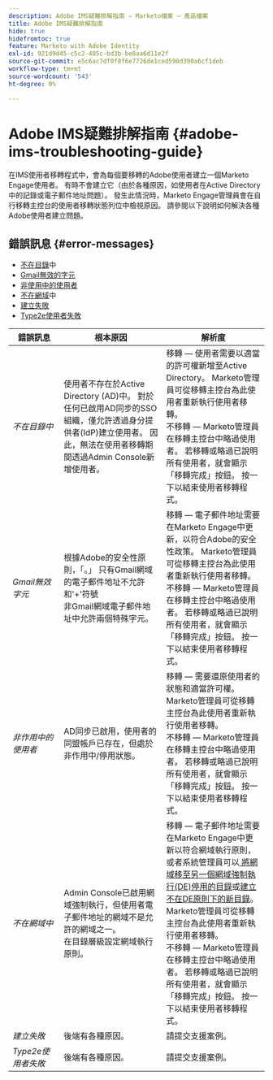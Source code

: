 ```yaml
---
description: Adobe IMS疑難排解指南 — Marketo檔案 — 產品檔案
title: Adobe IMS疑難排解指南
hide: true
hidefromtoc: true
feature: Marketo with Adobe Identity
exl-id: 921d9d45-c5c2-405c-bd3b-be8aa6d11e2f
source-git-commit: e5c6ac7df0f8f6e7726de1ced598d390a6cf1deb
workflow-type: tm+mt
source-wordcount: '543'
ht-degree: 0%

---
```


# Adobe IMS疑難排解指南 {#adobe-ims-troubleshooting-guide}

在IMS使用者移轉程式中，會為每個要移轉的Adobe使用者建立一個Marketo Engage使用者。 有時不會建立它（由於各種原因，如使用者在Active Directory中的記錄或電子郵件地址問題）。 發生此情況時，Marketo Engage管理員會在自行移轉主控台的使用者移轉狀態列位中檢視原因。 請參閱以下說明如何解決各種Adobe使用者建立問題。

## 錯誤訊息 {#error-messages}

* <a href="#not-in-directory">不在目錄</a>中
* <a href="#gmail-invalid-character">Gmail無效的字元</a>
* <a href="#inactive-user">非使用中的使用者</a>
* <a href="#not-in-domain">不在網域</a>中
* <a href="#create-failure">建立失敗</a>
* <a href="#type2e-user-failure">Type2e使用者失敗</a>

<table>
<thead>
  <tr>
    <th style="width:20%">錯誤訊息</th>
    <th style="width:40%">根本原因</th>
    <th style="width:40%">解析度</th>
  </tr>
  </thead>
<tbody>
  <tr>
    <td><i><a id="not-in-directory">不在目錄中</a></i></td>
    <td>使用者不存在於Active Directory (AD)中。 對於任何已啟用AD同步的SSO組織，僅允許透過身分提供者(IdP)建立使用者。 因此，無法在使用者移轉期間透過Admin Console新增使用者。</td>
    <td>移轉 — 使用者需要以適當的許可權新增至Active Directory。 Marketo管理員可從移轉主控台為此使用者重新執行使用者移轉。 
    <br>不移轉 — Marketo管理員在移轉主控台中略過使用者。 若移轉或略過已說明所有使用者，就會顯示「移轉完成」按鈕。 按一下以結束使用者移轉程式。</td>
  </tr>
  <tr>
    <td><i><a id="gmail-invalid-character">Gmail無效字元</a></i></td>
    <td>根據Adobe的安全性原則，「。」 只有Gmail網域的電子郵件地址不允許和'+'符號  
    <br>非Gmail網域電子郵件地址中允許兩個特殊字元。 </td>
    <td>移轉 — 電子郵件地址需要在Marketo Engage中更新，以符合Adobe的安全性政策。 Marketo管理員可從移轉主控台為此使用者重新執行使用者移轉。<br>不移轉 — Marketo管理員在移轉主控台中略過使用者。 若移轉或略過已說明所有使用者，就會顯示「移轉完成」按鈕。 按一下以結束使用者移轉程式。</td>
  </tr>
  <tr>
    <td><i><a id="inactive-user">非作用中的使用者</a></i></td>
    <td>AD同步已啟用，使用者的同盟帳戶已存在，但處於非作用中/停用狀態。</td>
    <td>移轉 — 需要還原使用者的狀態和適當許可權。 Marketo管理員可從移轉主控台為此使用者重新執行使用者移轉。
    <br>不移轉 — Marketo管理員在移轉主控台中略過使用者。 若移轉或略過已說明所有使用者，就會顯示「移轉完成」按鈕。 按一下以結束使用者移轉程式。</td>
  </tr>
  <tr>
    <td><i><a id="not-in-domain">不在網域中</a></i></td>
    <td>Admin Console已啟用網域強制執行，但使用者電子郵件地址的網域不是允許的網域之一。 
    <br>在目錄層級設定網域執行原則。</td>
    <td>移轉 — 電子郵件地址需要在Marketo Engage中更新以符合網域執行原則，或者系統管理員可以<a href="https://helpx.adobe.com/enterprise/using/manage-domains-directories.html#move-domains-across-directories"> 
    將網域移至另一個網域強制執行(DE)停用的目錄</a>或<a href="https://helpx.adobe.com/tw/enterprise/using/set-up-identity.html">建立不在DE原則下的新目錄</a>。 Marketo管理員可從移轉主控台為此使用者重新執行使用者移轉。 <br>不移轉 — Marketo管理員在移轉主控台中略過使用者。 若移轉或略過已說明所有使用者，就會顯示「移轉完成」按鈕。 按一下以結束使用者移轉程式。</td>
  </tr>
  <tr>
    <td><i><a id="create-failure">建立失敗</a></i></td>
    <td>後端有各種原因。</td>
    <td>請提交支援案例。</td>
  </tr>
  <tr>
    <td><i><a id="type2e-user-failure">Type2e使用者失敗</a></i></td>
    <td>後端有各種原因。</td>
    <td>請提交支援案例。</td>
  </tr>
</tbody>
</table>

